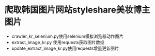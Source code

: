 # 爬取韩国图片网站styleshare美妆博主图片

* crawler_kr_selenium.py使用selenium模拟浏览器动作图片
* extract_image_kr.py 使用requests获取图片数据
* update_extract_image_kr.py使用requests增量更新图片